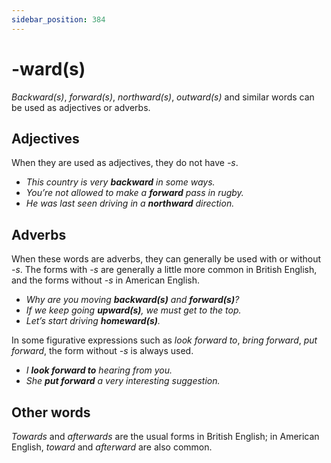 ```yaml
---
sidebar_position: 384
---
```


# -ward(s)

*Backward(s)*, *forward(s)*, *northward(s)*, *outward(s)* and similar words can be used as adjectives or adverbs.

## Adjectives

When they are used as adjectives, they do not have *\-s*.

- *This country is very **backward** in some ways.*
- *You’re not allowed to make a **forward** pass in rugby.*
- *He was last seen driving in a **northward** direction.*

## Adverbs

When these words are adverbs, they can generally be used with or without *\-s*. The forms with *\-s* are generally a little more common in British English, and the forms without *\-s* in American English.

- *Why are you moving **backward(s)** and **forward(s)**?*
- *If we keep going **upward(s)**, we must get to the top.*
- *Let’s start driving **homeward(s)**.*

In some figurative expressions such as *look forward to*, *bring forward*, *put forward*, the form without *\-s* is always used.

- *I **look forward to** hearing from you.*
- *She **put forward** a very interesting suggestion.*

## Other words

*Towards* and *afterwards* are the usual forms in British English; in American English, *toward* and *afterward* are also common.
